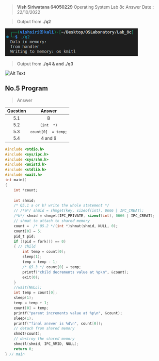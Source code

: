 >  **Vish Siriwatana 64050229**
> Operating System Lab 8c Answer
>Date : 22/10/2022

> Output from **./q2**

![q2 output](https://github.com/vishsiri/OSLaboratory/blob/main/Lab_8c/image/a.png)

> Output from **./q4 & and ./q3**

![Alt Text](https://media.giphy.com/media/vFKqnCdLPNOKc/giphy.gif)

## No.5 Program
> Answer

| Question  | Answer |
|--|--|
| <center>5.1 | <center>B |
| <center>5.2 | <center>`(int  *)` |
| <center>5.3 | <center>`count[0]  = temp;` |
| <center>5.4 | <center>4 and 6|
```c
#include <stdio.h>
#include <sys/ipc.h>
#include <sys/shm.h>
#include <unistd.h>
#include <stdlib.h>
#include <wait.h>
int main()
{
    int *count;

    int shmid;
    /* Q5.1 a or b? write the whole statement */
    // /*a*/ shmid = shmget(key, sizeof(int), 0666 | IPC_CREAT);
    /*b*/ shmid = shmget(IPC_PRIVATE, sizeof(int), 0666 | IPC_CREAT);
    // shmat to attach to shared memory
    count =  /* Q5.2 */(int *)shmat(shmid, NULL, 0);
    count[0] = 5;
    pid_t pid;
    if ((pid = fork()) == 0)
    { // child
        int temp = count[0];
        sleep(1);
        temp = temp - 1;
        /* Q5.3 */ count[0] = temp;
        printf("child decrements value at %p\n", &count);
        exit(0);
    }
    //wait(NULL);
    int temp = count[0];
    sleep(1);
    temp = temp + 1;
    count[0] = temp;
    printf("parent increments value at %p\n", &count);
    sleep(1);
    printf("final answer is %d\n", count[0]);
    // detach from shared memory
    shmdt(count);
    // destroy the shared memory
    shmctl(shmid, IPC_RMID, NULL);
    return 0;
} // main
```

